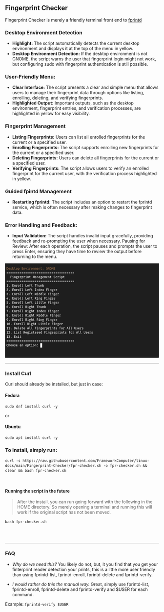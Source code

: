 ## Fingerprint Checker

Fingerprint Checker is merely a friendly terminal front end to [fprintd](https://fprint.freedesktop.org/)

### Desktop Environment Detection

- **Highlight:** The script automatically detects the current desktop environment and displays it at the top of the menu in yellow.
- **Desktop Environment Detection:** If the desktop environment is not GNOME, the script warns the user that fingerprint login might not work, but configuring sudo with fingerprint authentication is still possible.

### User-Friendly Menu:

- **Clear Interface:** The script presents a clear and simple menu that allows users to manage their fingerprint data through options like listing, enrolling, deleting, and verifying fingerprints.
- **Highlighted Output:** Important outputs, such as the desktop environment, fingerprint entries, and verification processes, are highlighted in yellow for easy visibility.

### Fingerprint Management

- **Listing Fingerprints:** Users can list all enrolled fingerprints for the current or a specified user.
- **Enrolling Fingerprints:** The script supports enrolling new fingerprints for the current or a specified user.
- **Deleting Fingerprints:** Users can delete all fingerprints for the current or a specified user.
- **Verifying Fingerprints:** The script allows users to verify an enrolled fingerprint for the current user, with the verification process highlighted in yellow.

### Guided fpintd Management

- **Restarting fprintd:** The script includes an option to restart the fprintd service, which is often necessary after making changes to fingerprint data.

### Error Handling and Feedback:

- **Input Validation:** The script handles invalid input gracefully, providing feedback and re-prompting the user when necessary.
Pausing for Review: After each operation, the script pauses and prompts the user to press Enter, ensuring they have time to review the output before returning to the menu.

![Fingerprint Checker](https://raw.githubusercontent.com/FrameworkComputer/linux-docs/main/Fingerprint-Checker/images/checker.png)

-------------------------------------------------------------

### Install Curl

Curl should already be installed, but just in case:

#### Fedora
```
sudo dnf install curl -y
```

or

#### Ubuntu
```
sudo apt install curl -y
```

### To Install, simply run:

```
curl -s https://raw.githubusercontent.com/FrameworkComputer/linux-docs/main/Fingerprint-Checker/fpr-checker.sh -o fpr-checker.sh && clear && bash fpr-checker.sh
```

<br />

#### Running the script in the future

>After the install, you can run going forward with the following in the HOME directory. So merely opening a terminal and running this will work if the original script has not been moved.<br />

```
bash fpr-checker.sh
```

<br /><br />

-------------------------------------------------------------

### FAQ

- _Why do we need this?_
You likely do not, but, it you find that you get your finterprint reader detection your prints, this is a little more user friendly than using fprintd-list, fprintd-enroll, fprintd-delete and fprintd-verify.

- _I would rather do this the manual way._
Great, simply use fprintd-list, fprintd-enroll, fprintd-delete and fprintd-verify and $USER for each command.

Example: ```fprintd-verify $USER```

